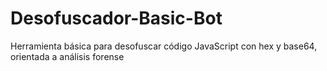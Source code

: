 # Desofuscador-Basic-Bot
Herramienta básica para desofuscar código JavaScript con hex y base64, orientada a análisis forense
